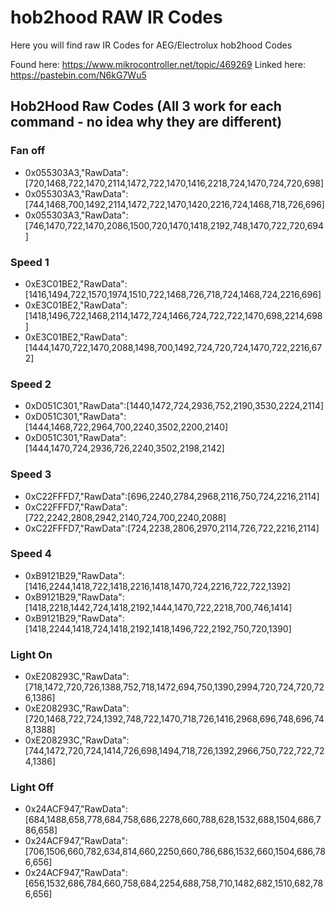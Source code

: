 # hob2hood RAW IR Codes
Here you will find raw IR Codes for AEG/Electrolux hob2hood Codes

Found here: https://www.mikrocontroller.net/topic/469269
Linked here: https://pastebin.com/N6kG7Wu5

## Hob2Hood Raw Codes (All 3 work for each command - no idea why they are different)

### Fan off
* 0x055303A3,"RawData":[720,1468,722,1470,2114,1472,722,1470,1416,2218,724,1470,724,720,698]
* 0x055303A3,"RawData":[744,1468,700,1492,2114,1472,722,1470,1420,2216,724,1468,718,726,696]
* 0x055303A3,"RawData":[746,1470,722,1470,2086,1500,720,1470,1418,2192,748,1470,722,720,694]

### Speed 1
* 0xE3C01BE2,"RawData":[1416,1494,722,1570,1974,1510,722,1468,726,718,724,1468,724,2216,696]
* 0xE3C01BE2,"RawData":[1418,1496,722,1468,2114,1472,724,1466,724,722,722,1470,698,2214,698]
* 0xE3C01BE2,"RawData":[1444,1470,722,1470,2088,1498,700,1492,724,720,724,1470,722,2216,672]

### Speed 2
* 0xD051C301,"RawData":[1440,1472,724,2936,752,2190,3530,2224,2114]
* 0xD051C301,"RawData":[1444,1468,722,2964,700,2240,3502,2200,2140]
* 0xD051C301,"RawData":[1444,1470,724,2936,726,2240,3502,2198,2142]

### Speed 3
* 0xC22FFFD7,"RawData":[696,2240,2784,2968,2116,750,724,2216,2114]
* 0xC22FFFD7,"RawData":[722,2242,2808,2942,2140,724,700,2240,2088]
* 0xC22FFFD7,"RawData":[724,2238,2806,2970,2114,726,722,2216,2114]

### Speed 4
* 0xB9121B29,"RawData":[1416,2244,1418,722,1418,2216,1418,1470,724,2216,722,722,1392]
* 0xB9121B29,"RawData":[1418,2218,1442,724,1418,2192,1444,1470,722,2218,700,746,1414]
* 0xB9121B29,"RawData":[1418,2244,1418,724,1418,2192,1418,1496,722,2192,750,720,1390]

### Light On
* 0xE208293C,"RawData":[718,1472,720,726,1388,752,718,1472,694,750,1390,2994,720,724,720,726,1386]
* 0xE208293C,"RawData":[720,1468,722,724,1392,748,722,1470,718,726,1416,2968,696,748,696,748,1388]
* 0xE208293C,"RawData":[744,1472,720,724,1414,726,698,1494,718,726,1392,2966,750,722,722,724,1386]

### Light Off
* 0x24ACF947,"RawData":[684,1488,658,778,684,758,686,2278,660,788,628,1532,688,1504,686,786,658]
* 0x24ACF947,"RawData":[706,1506,660,782,634,814,660,2250,660,786,686,1532,660,1504,686,786,656]
* 0x24ACF947,"RawData":[656,1532,686,784,660,758,684,2254,688,758,710,1482,682,1510,682,786,656]
